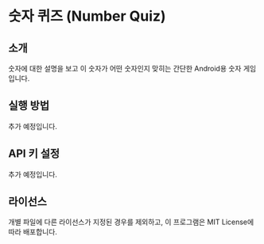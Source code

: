 # 숫자 퀴즈 (Number Quiz)

## 소개
숫자에 대한 설명을 보고 이 숫자가 어떤 숫자인지 맞히는 간단한 Android용 숫자 게임입니다.

## 실행 방법
추가 예정입니다.

## API 키 설정
추가 예정입니다.

## 라이선스
개별 파일에 다른 라이선스가 지정된 경우를 제외하고, 이 프로그램은 MIT License에 따라 배포합니다.